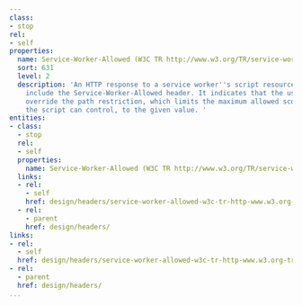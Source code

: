 ```yaml
---
class:
- stop
rel:
- self
properties:
  name: Service-Worker-Allowed (W3C TR http://www.w3.org/TR/service-workers-1)
  sort: 631
  level: 2
  description: 'An HTTP response to a service worker''s script resource request can
    include the Service-Worker-Allowed header. It indicates that the user agent will
    override the path restriction, which limits the maximum allowed scope url that
    the script can control, to the given value. '
entities:
- class:
  - stop
  rel:
  - self
  properties:
    name: Service-Worker-Allowed (W3C TR http://www.w3.org/TR/service-workers-1)
  links:
  - rel:
    - self
    href: design/headers/service-worker-allowed-w3c-tr-http-www.w3.org-tr-service-workers-1.md
  - rel:
    - parent
    href: design/headers/
links:
- rel:
  - self
  href: design/headers/service-worker-allowed-w3c-tr-http-www.w3.org-tr-service-workers-1.md
- rel:
  - parent
  href: design/headers/
...
```

